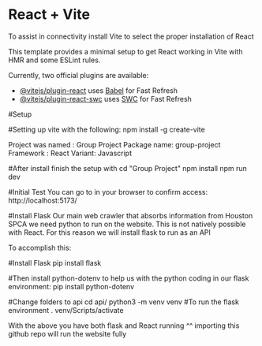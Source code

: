 # React + Vite
To assist in connectivity install Vite to select the proper installation of React

This template provides a minimal setup to get React working in Vite with HMR and some ESLint rules.

Currently, two official plugins are available:

- [@vitejs/plugin-react](https://github.com/vitejs/vite-plugin-react/blob/main/packages/plugin-react/README.md) uses [Babel](https://babeljs.io/) for Fast Refresh
- [@vitejs/plugin-react-swc](https://github.com/vitejs/vite-plugin-react-swc) uses [SWC](https://swc.rs/) for Fast Refresh

#Setup

#Setting up vite with the following:
 npm install -g create-vite

 Project was named : Group Project
 Package name: group-project
 Framework : React
 Variant: Javascript

#After install finish the setup with
   cd "Group Project"
  npm install
  npm run dev

#Initial Test
You can go to in your browser to confirm access:
http://localhost:5173/

#Install Flask
Our main web crawler that absorbs information from Houston SPCA we need python to run on the website. This is not natively possible with React. For this reason we will install flask to run as an API

To accomplish this:


#Install Flask
 pip install flask

#Then install python-dotenv to help us with the python coding in our flask environment: 
 pip install python-dotenv

#Change folders to api
cd api/
 python3 -m venv venv #To run the flask environment
. venv/Scripts/activate


With the above you have both flask and React running ^^ importing this github repo will run the website fully




